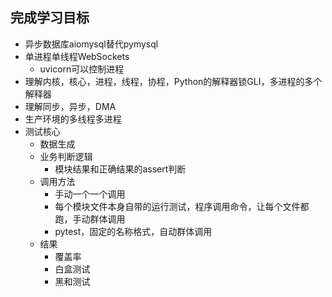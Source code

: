 ## 完成学习目标

- 异步数据库aiomysql替代pymysql
- 单进程单线程WebSockets
  - uvicorn可以控制进程
- 理解内核，核心，进程，线程，协程，Python的解释器锁GLI，多进程的多个解释器
- 理解同步，异步，DMA
- 生产环境的多线程多进程
- 测试核心
  - 数据生成
  - 业务判断逻辑
    - 模块结果和正确结果的assert判断
  - 调用方法
    - 手动一个一个调用
    - 每个模块文件本身自带的运行测试，程序调用命令，让每个文件都跑，手动群体调用
    - pytest，固定的名称格式，自动群体调用
  - 结果
    - 覆盖率
    - 白盒测试
    - 黑和测试
